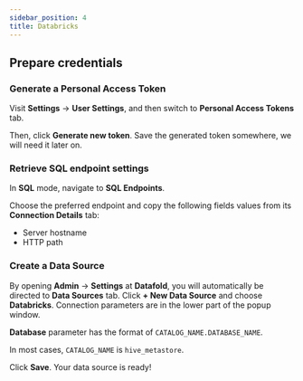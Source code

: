 ```yaml
---
sidebar_position: 4
title: Databricks
---
```


## Prepare credentials

### Generate a Personal Access Token

Visit **Settings** → **User Settings**, and then switch to **Personal Access Tokens** tab.

<!-- ![](../../.gitbook/assets/1\_Screen\_Shot\_2022-06-02\_at\_6\_30\_29\_PM.png) -->

Then, click **Generate new token**. Save the generated token somewhere, we will need it later on.

<!-- ![](../../.gitbook/assets/2\_Screen\_Shot\_2022-06-02\_at\_6\_31\_22\_PM.png) -->

### Retrieve SQL endpoint settings

In **SQL** mode, navigate to **SQL Endpoints**.

<!-- ![](../../.gitbook/assets/3\_Screen\_Shot\_2022-06-02\_at\_6\_36\_38\_PM.png) -->

Choose the preferred endpoint and copy the following fields values from its **Connection Details** tab:

* Server hostname
* HTTP path

<!-- ![](../../.gitbook/assets/4\_Screen\_Shot\_2022-06-02\_at\_6\_42\_12\_PM.png) -->

### Create a Data Source

By opening **Admin** → **Settings** at **Datafold**, you will automatically be directed to **Data Sources** tab. Click **+ New Data Source** and choose **Databricks**. Connection parameters are in the lower part of the popup window.

<!-- ![](../../.gitbook/assets/5\_Screen\_Shot\_2022-06-02\_at\_6\_43\_53\_PM.png) -->

**Database** parameter has the format of `CATALOG_NAME.DATABASE_NAME`.

In most cases, `CATALOG_NAME` is `hive_metastore`.

Click **Save**. Your data source is ready!